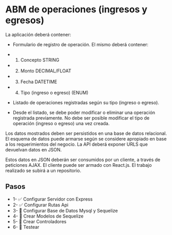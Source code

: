# ABM de operaciones (ingresos y egresos)

La aplicación deberá contener:

- Formulario de registro de operación. El mismo deberá contener:

- 1. Concepto STRING
- 2. Monto DECIMAL/FLOAT
- 3. Fecha DATETIME
- 4. Tipo (ingreso o egreso) (ENUM)

- Listado de operaciones registradas según su tipo (ingreso o egreso).
- Desde el listado, se debe poder modificar o eliminar una operación registrada
  previamente. No debe ser posible modificar el tipo de operación (ingreso o
  egreso) una vez creada.

Los datos mostrados deben ser persistidos en una base de datos relacional.
El esquema de datos puede armarse según se considere apropiado en base a los requerimientos del negocio.
La API deberá exponer URLS que devuelvan datos en JSON.

Estos datos en JSON deberán ser consumidos por un cliente, a través de peticiones AJAX.
El cliente puede ser armado con React.js.
El trabajo realizado se subirá a un repositorio.

## Pasos

- 1- ✅ Configurar Servidor con Express
- 2- ✅ Configurar Rutas Api
- 3- 🔄 Configurar Base de Datos Mysql y Sequelize
- 4- 🔄 Crear Modelos de Sequelize
- 5- 🔄 Crear Controladores
- 6- 🔄 Testear
